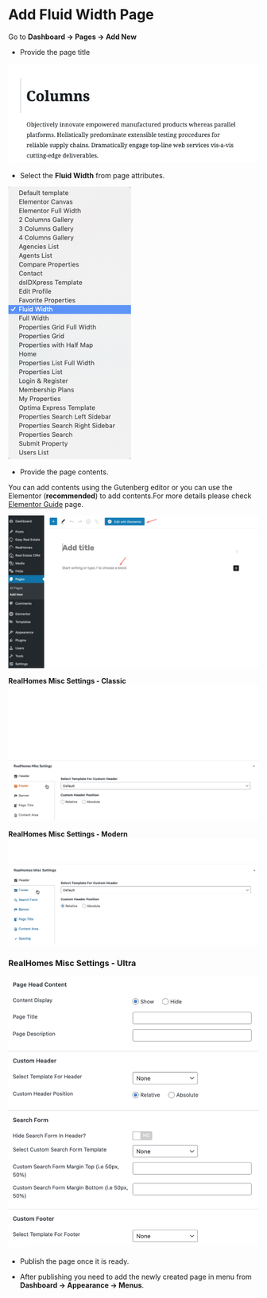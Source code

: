 # Add Fluid Width Page

Go to **Dashboard → Pages → Add New**

- Provide the page title

![Add Fluid Width Page](images/create-pages/add-full-width-page.png)

- Select the **Fluid Width** from page attributes.

![Fluid Width Template](images/create-pages/fluid-width-template.png)

- Provide the page contents.

You can add contents using the Gutenberg editor or you can use the Elementor (**recommended**) to add contents.For more details please check [Elementor Guide](intro-and-installation-elementor.md) page.

![Fluid Width Content](images/create-pages/full-width-content.jpg)

**RealHomes Misc Settings - Classic**
![Banner And Spacing](images/create-pages/banner-spacing-classic.gif)

**RealHomes Misc Settings - Modern**
![Banner And Spacing](images/create-pages/modern-banner-spacing-full.gif)

### **RealHomes Misc Settings - Ultra**
![Banner And Spacing](images/create-pages/ultra-banner-spacing-full.png)

- Publish the page once it is ready.

- After publishing you need to add the newly created page in menu from **Dashboard → Appearance → Menus**.